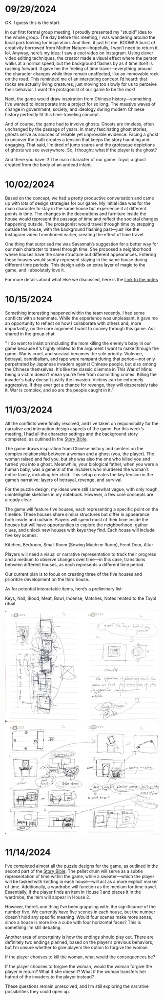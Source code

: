 # 09/29/2024
OK. I guess this is the start.

In our first formal group meeting, I proudly presented my "stupid" idea to the whole group. The day before this meeting, I was wandering around the local park looking for inspiration. And then, it just hit me. BOOM! A burst of creativity borrowed from Mother Nature—hopefully, I won’t need to return it, lol. Anyway, here’s my idea:
I saw a cool video on Instagram. Using clever video editing techniques, the creator made a visual effect where the person walks at a normal speed, but the background flashes by as if time itself is rushing forward. It gave me the feeling of time travel—everything around the character changes while they remain unaffected, like an immovable rock on the road. This reminded me of an interesting concept I’d heard: that rocks are actually living creatures, just moving too slowly for us to perceive their behavior. I want the protagonist of our game to be the rock!

Next, the game would draw inspiration from Chinese history—something I’ve wanted to incorporate into a project for so long. The massive waves of change in government, society, and ideology during modern Chinese history perfectly fit this time-traveling concept.

And of course, the game had to involve ghosts. Ghosts are timeless, often unchanged by the passage of years. In many fascinating ghost stories, ghosts serve as sources of reliable yet unprovable evidence. Facing a ghost to uncover the truth creates a tension that keeps the story haunting and engaging. That said, I’m tired of jump scares and the grotesque depictions of ghosts we see everywhere. So, I thought: what if the player is the ghost?

And there you have it! The main character of our game: Toyol, a ghost created from the body of an undead infant.

# 10/02/2024
Based on the concept, we had a pretty productive conversation and came up with lots of design strategies for our game. My initial idea was for the main character to stay in the same house but experience it at different points in time. The changes in the decorations and furniture inside the house would represent the passage of time and reflect the societal changes happening outside. The protagonist would travel through time by stepping outside the house, with the background flashing past—just like the Instagram video I mentioned earlier, creating the effect of time travel.

One thing that surprised me was Savannah’s suggestion for a better way for our main character to travel through time. She proposed a neighborhood where houses have the same structure but different appearances. Entering these houses would subtly represent staying in the same house during different time periods. This design adds an extra layer of magic to the game, and I absolutely love it.

For more details about what else we discussed, here is the [Link to the notes](../MeetingsMinutes/BSnotes.pdf)

# 10/15/2024
Something interesting happened within the team recently. I had some conflicts with a teammate. While the experience was unpleasant, it gave me an opportunity to reflect on how I collaborate with others and, more importantly, on the core argument I want to convey through this game. As I shared in the group chat:

" I do want to insist on including the mom killing the enemy's baby in our game because it's highly related to the argument I want to make through the game.
War is cruel, and survival becomes the sole priority. Violence, betrayal, cannibalism, and rape were rampant during that period—not only perpetrated by Japanese invaders against Chinese people, but also among the Chinese themselves. It's like the classic dilemma in This War of Mine: being a victim doesn't mean you're free from committing crimes. Killing the invader's baby doesn't justify the invasion. Victims can be extremely aggressive. If they ever get a chance for revenge, they will desperately take it.
War is complex, and so are the people caught in it."

# 11/03/2024
All the conflicts were finally resolved, and I’ve taken on responsibility for the narrative and interaction design aspects of the game. For this week’s meeting, I had all the character settings and the background story completed, as outlined in the [Story Bible](../Jack/Toyol_Bible.pdf).

The game draws inspiration from Chinese history and centers on the complex relationship between a woman and a ghost (you, the player). The woman raised and fed you, but she was also the one who killed you and turned you into a ghost. Meanwhile, your biological father, when you were a human baby, was a general of the invaders who murdered the woman’s entire family, including her child. This setup creates the key tension in the game’s narrative: layers of betrayal, revenge, and survival.

For the puzzle design, my ideas were still somewhat vague, with only rough, unintelligible sketches in my notebook. However, a few core concepts are already clear:

The game will feature five houses, each representing a specific point on the timeline. These houses share similar structures but differ in appearance both inside and outside.
Players will spend most of their time inside the houses but will have opportunities to explore the neighborhood, gather clues, and unlock new houses with keys they find.
Each house will include five key scenes:

Kitchen, Bedroom, Small Room (Sewing Machine Room), Front Door, Altar

Players will need a visual or narrative representation to track their progress and a medium to observe changes over time—in this case, transitions between different houses, as each represents a different time period.

Our current plan is to focus on creating three of the five houses and prioritize development on the third house.

As for potential interactable items, here’s a preliminary list:

Keys, Nail, Blood, Meat, Bowl, Incense, Matches, Notes related to the Toyol ritual

<img src="Images/sketch1.jpg">
<img src="Images/sketch2.jpg">

# 11/14/2024

I’ve completed almost all the puzzle designs for the game, as outlined in the second part of the [Story Bible](../Toyol_Bible.pdf). The pellet drum will serve as a subtle representation of time within the game, while a sweater—which the player will be tasked with knitting in each house—will act as a more explicit marker of time. Additionally, a wardrobe will function as the medium for time travel. Essentially, if the player finds an item in House 1 and places it in the wardrobe, the item will appear in House 2.

However, there’s one thing I’ve been grappling with: the significance of the number five. We currently have five scenes in each house, but the number doesn’t hold any specific meaning. Would four scenes make more sense, since a house is more like a cube with four horizontal faces? This is something I’m still debating.

Another area of uncertainty is how the endings should play out. There are definitely two endings planned, based on the player’s previous behaviors, but I’m unsure whether to give players the option to forgive the woman.

If the player chooses to kill the woman, what would the consequences be?

If the player chooses to forgive the woman, would the woman forgive the player in return? What if she doesn’t? What if the woman transfers her hatred of the invaders to the player instead?

These questions remain unresolved, and I’m still exploring the narrative possibilities they could open up.
